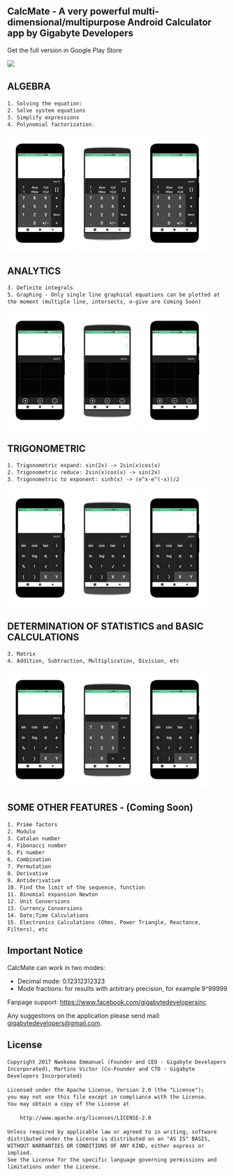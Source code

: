 ## CalcMate - A very powerful multi-dimensional/multipurpose Android Calculator app by Gigabyte Developers

Get the full version in Google Play Store

<a href="https://play.google.com/store/apps/details?id=com.gigabytedevelopersinc.app.calculator">
<img src="https://play.google.com/intl/en_us/badges/images/generic/en_badge_web_generic.png" width="300"></a> 

## ALGEBRA

	1. Solving the equation:
	2. Solve system equations
	3. Simplify expressions
	4. Polynomial factorization.
![ICON](app/src/main/res/drawable/matrix2.png) ![ICON](app/src/main/res/drawable/matrix1.png) ![ICON](app/src/main/res/drawable/matrix2.png)

## ANALYTICS

	3. Definite integrals
	5. Graphing - Only single line graphical equations can be plotted at the moment (multiple line, intersects, o-give are Coming Soon)
![ICON](app/src/main/res/drawable/graph2.png) ![ICON](app/src/main/res/drawable/graph1.png) ![ICON](app/src/main/res/drawable/graph2.png)

## TRIGONOMETRIC

	1. Trigonometric expand: sin(2x) -> 2sin(x)cos(x)
	2. Trigonometric reduce: 2sin(x)cos(x) -> sin(2x)
	3. Trigonometric to exponent: sinh(x) -> (e^x-e^(-x))/2
![ICON](app/src/main/res/drawable/advanced1.png) ![ICON](app/src/main/res/drawable/advanced2.png) ![ICON](app/src/main/res/drawable/advanced1.png)

## DETERMINATION OF STATISTICS and BASIC CALCULATIONS

	3. Matrix
	4. Addition, Subtraction, Multiplication, Division, etc
![ICON](app/src/main/res/drawable/advanced1.png) ![ICON](app/src/main/res/drawable/basic1.png) ![ICON](app/src/main/res/drawable/advanced1.png)

## SOME OTHER FEATURES - (Coming Soon)

	1. Prime factors
	2. Modulo
	3. Catalan number
	4. Fibonacci number
	5. Pi number
	6. Combination
	7. Permutation
	8. Derivative
	9. Antiderivative
	10. Find the limit of the sequence, function
	11. Binomial expansion Newton
	12. Unit Conversions
	13. Currency Conversions
	14. Date;Time Calculations
	15. Electronics Calculations (Ohms, Power Triangle, Reactance, Filters), etc

## Important Notice



CalcMate can work in two modes:
- 	Decimal mode: 0.12312312323
- 	Mode fractions: for results with arbitrary precision, for example 9^99999

Fanpage support: https://www.facebook.com/gigabytedevelopersinc

Any suggestions on the application please send mail: gigabytedevelopers@gmail.com.

## License

	Copyright 2017 Nwokoma Emmanuel (Founder and CEO - Gigabyte Developers Incorporated), Martins Victor (Co-Founder and CTO - Gigabyte Developers Incorporated)

	Licensed under the Apache License, Version 2.0 (the "License");
	you may not use this file except in compliance with the License.
	You may obtain a copy of the License at

		http://www.apache.org/licenses/LICENSE-2.0

	Unless required by applicable law or agreed to in writing, software
	distributed under the License is distributed on an "AS IS" BASIS,
	WITHOUT WARRANTIES OR CONDITIONS OF ANY KIND, either express or implied.
	See the License for the specific language governing permissions and
	limitations under the License.
